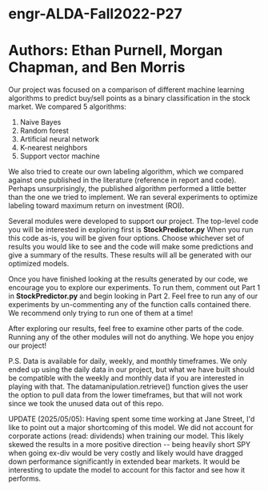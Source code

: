 # engr-ALDA-Fall2022-P27
# Authors: Ethan Purnell, Morgan Chapman, and Ben Morris

Our project was focused on a comparison of different machine learning algorithms to predict buy/sell points as a binary classification in the stock market.
We compared 5 algorithms:
  1) Naive Bayes
  2) Random forest
  3) Artificial neural network
  4) K-nearest neighbors
  5) Support vector machine

We also tried to create our own labeling algorithm, which we compared against one published in the literature (reference in report and code). Perhaps unsurprisingly, 
the published algorithm performed a little better than the one we tried to implement. We ran several experiments to optimize labeling toward maximum return on 
investment (ROI). 

Several modules were developed to support our project. The top-level code you will be interested in exploring first is **StockPredictor.py**
When you run this code as-is, you will be given four options. Choose whichever set of results you would like to see and the code will make some predictions and give 
a summary of the results. These results will all be generated with our optimized models.

Once you have finished looking at the results generated by our code, we encourage you to explore our experiments. To run them, comment out Part 1 in **StockPredictor.py** and begin looking in Part 2. Feel free to run any of our experiments by un-commenting any of the function calls contained there. We recommend only trying to run one of them at a time!

After exploring our results, feel free to examine other parts of the code. Running any of the other modules will not do anything. We hope you enjoy our project!

P.S. Data is available for daily, weekly, and monthly timeframes. We only ended up using the daily data in our project, but what we have built should be compatible with the weekly and monthly data if you are interested in playing with that. The datamanipulation.retrieve() function gives the user the option to pull data from the lower timeframes, but that will not work since we took the unused data out of this repo.

UPDATE (2025/05/05):
Having spent some time working at Jane Street, I'd like to point out a major shortcoming of this model. We did not account for corporate actions (read: dividends) when training our model.
This likely skewed the results in a more positive direction -- being heavily short SPY when going ex-div would be very costly and likely would have dragged down performance 
significantly in extended bear markets. It would be interesting to update the model to account for this factor and see how it performs.
